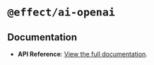 # `@effect/ai-openai`

## Documentation

- **API Reference**: [View the full documentation](https://effect-ts.github.io/effect/docs/ai/openai).
